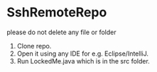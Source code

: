 # SshRemoteRepo


please do not delete any file or folder

1. Clone repo.
2. Open it using any IDE for e.g. Eclipse/IntelliJ.
3. Run LockedMe.java which is in the src folder.